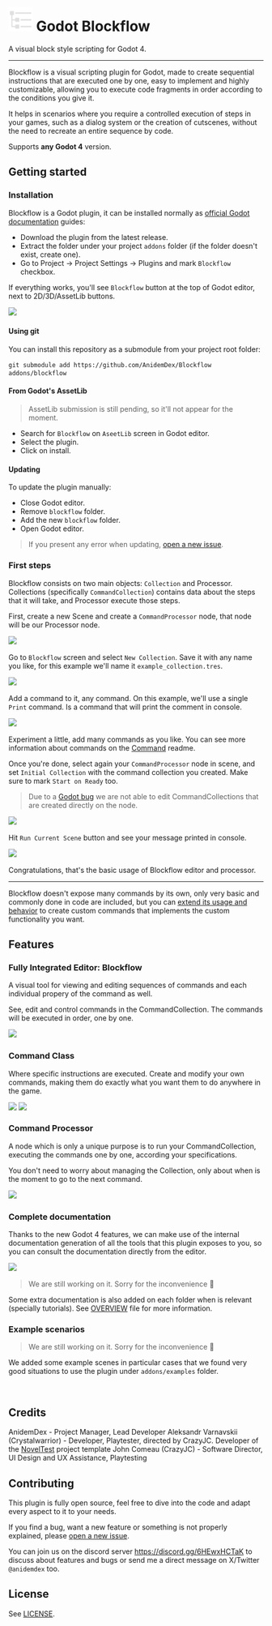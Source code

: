 <!-- Gosh, somebody help me here, I have no words for now -->
<!-- Update: Still have no words -->

<!-- Hi future devs!

While testing stuff in this very early stage, make sure to use `playground` scene.

That scene will be moved eventually (like any other file in this repository)
so make sure to know always where `playground` is to test stuff.

I'll make sure to point where it'll be in future release, after defining the
plugin structure. -->

# <img src="icons/timeline.svg" width="48" height="48"> Godot Blockflow

A visual block style scripting for Godot 4.

---

Blockflow is a visual scripting plugin for Godot, made to create sequential instructions
that are executed one by one, easy to implement and highly customizable, allowing you to execute
code fragments in order according to the conditions you give it.

It helps in scenarios where you require a controlled execution of steps in
your games, such as a dialog system or the creation of cutscenes, without the need to recreate
an entire sequence by code.

Supports **any Godot 4** version.

## Getting started
### Installation
Blockflow is a Godot plugin, it can be installed normally as [official Godot documentation](https://docs.godotengine.org/en/stable/tutorials/plugins/editor/installing_plugins.html) guides:

- Download the plugin from the latest release.
- Extract the folder under your project `addons` folder (if the folder doesn't exist, create one).
- Go to Project -> Project Settings -> Plugins and mark `Blockflow` checkbox.

If everything works, you'll see `Blockflow` button at the top of Godot editor, next to 2D/3D/AssetLib buttons.

![](.multimedia/top_bar.png)

#### Using git
You can install this repository as a submodule from your project root folder:
```shell
git submodule add https://github.com/AnidemDex/Blockflow  addons/blockflow
```

#### From Godot's AssetLib
> AssetLib submission is still pending, so it'll not appear for the moment.

- Search for `Blockflow` on `AseetLib` screen in Godot editor.
- Select the plugin.
- Click on install.

#### Updating

To update the plugin manually:

- Close Godot editor.
- Remove `blockflow` folder.
- Add the new `blockflow` folder.
- Open Godot editor.

> If you present any error when updating, [open a new issue](https://github.com/AnidemDex/Blockflow/issues/new).

### First steps

Blockflow consists on two main objects: `Collection` and Processor. Collections (specifically `CommandCollection`) contains data about the steps that it will take, and Processor execute those steps.

First, create a new Scene and create a `CommandProcessor` node, that node will be our Processor node.

![](.multimedia/creating_manager.gif)

Go to `Blockflow` screen and select `New Collection`. Save it with any name you like, for this example we'll name it `example_collection.tres`.

![](.multimedia/creating_collection.gif)

Add a command to it, any command. On this example, we'll use a single `Print` command. Is a command that will print the comment in console.

![](.multimedia/creating_command.gif)

Experiment a little, add many commands as you like. You can see more information about commands on the [Command](#) readme.

Once you're done, select again your `CommandProcessor` node in scene, and set `Initial Collection` with the command collection you created. Make sure to mark `Start on Ready` too.

> Due to a [Godot bug](https://github.com/AnidemDex/Blockflow/issues/83) we are not able to edit CommandCollections that are created directly on the node.

![](.multimedia/assigning_collection.gif)

Hit `Run Current Scene` button and see your message printed in console.

![](.multimedia/playing_scene.gif)

Congratulations, that's the basic usage of Blockflow editor and processor. 

---

Blockflow doesn't expose many commands by its own, only very basic and commonly done in code are included, but you can [extend its usage and behavior](#) to create custom commands that implements the custom functionality you want.

## Features

### Fully Integrated Editor: Blockflow
A visual tool for viewing and editing sequences of commands and each individual propery of the command as well.

See, edit and control commands in the CommandCollection. The commands will be executed in order, one by one.

![](.multimedia/block_editor.png)

### Command Class
Where specific instructions are executed. Create and modify your own commands, making them do exactly what you want them to do anywhere in the game.

![](.multimedia/command_block.png)
![](.multimedia/command_script.png)

### Command Processor
A node which is only a unique purpose is to run your CommandCollection, executing the commands one by one, according your specifications.

You don't need to worry about managing the Collection, only about when is the moment to go to the next command.

![](.multimedia/processor_node.png)

### Complete documentation
Thanks to the new Godot 4 features, we can make use of the internal documentation generation of all the tools that this plugin exposes to you, so you can consult the documentation directly from the editor.

![](.multimedia/documentation.gif)


> We are still working on it. Sorry for the inconvenience 🙁

Some extra documentation is also added on each folder when is relevant (specially tutorials). See [OVERVIEW](documentation/OVERVIEW.md) file for more information.

### Example scenarios
> We are still working on it. Sorry for the inconvenience 🙁


We added some example scenes in particular cases that we found very good situations to use the plugin under `addons/examples` folder.

![]()

## Credits
AnidemDex - Project Manager, Lead Developer
Aleksandr Varnavskii (Crystalwarrior) - Developer, Playtester, directed by CrazyJC. Developer of the [NovelTest](https://github.com/Crystalwarrior/NovelTest) project template
John Comeau (CrazyJC) - Software Director, UI Design and UX Assistance, Playtesting

## Contributing
This plugin is fully open source, feel free to dive into the code and adapt every aspect to it to your needs.

If you find a bug, want a new feature or something is not properly explained, please [open a new issue](https://github.com/AnidemDex/Blockflow/issues/new).

You can join us on the discord server https://discord.gg/6HEwxHCTaK to discuss about features and bugs or send me a direct message on X/Twitter `@anidemdex` too.

## License

See [LICENSE](/LICENSE).
